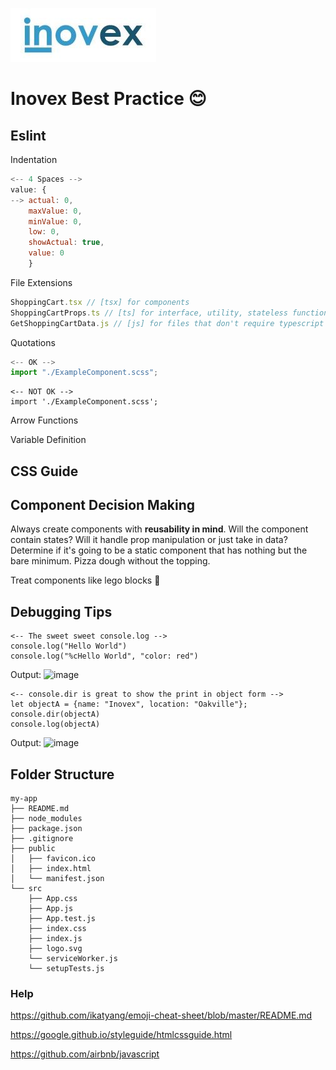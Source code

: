 ![This is an image](Inovex-logo.jpg)
# Inovex Best Practice :blush:

## Eslint

Indentation
```js
<-- 4 Spaces -->
value: {
--> actual: 0,
    maxValue: 0,
    minValue: 0,
    low: 0,
    showActual: true,
    value: 0
    }
```

File Extensions
```js
ShoppingCart.tsx // [tsx] for components
ShoppingCartProps.ts // [ts] for interface, utility, stateless functions
GetShoppingCartData.js // [js] for files that don't require typescript
```

Quotations
```js
<-- OK -->
import "./ExampleComponent.scss";
```
```
<-- NOT OK -->
import './ExampleComponent.scss';
```

Arrow Functions

Variable Definition



## CSS Guide

## Component Decision Making
Always create components with **reusability in mind**.
Will the component contain states? Will it handle prop manipulation or just take in data?
Determine if it's going to be a static component that has nothing but the bare minimum. Pizza dough without the topping.

Treat components like lego blocks :bricks:

## Debugging Tips

```
<-- The sweet sweet console.log -->
console.log("Hello World")
console.log("%cHello World", "color: red")
```
Output: ![image](https://user-images.githubusercontent.com/102827542/168629196-e6c77727-2c5f-4b59-b77a-b948bbd2c8c5.png)


```
<-- console.dir is great to show the print in object form -->
let objectA = {name: "Inovex", location: "Oakville"};
console.dir(objectA)
console.log(objectA)
```
Output: ![image](https://user-images.githubusercontent.com/102827542/168629597-f1b391e4-cdd6-4482-9423-9792c46f7f29.png)


## Folder Structure

```
my-app
├── README.md
├── node_modules
├── package.json
├── .gitignore
├── public
│   ├── favicon.ico
│   ├── index.html
│   └── manifest.json
└── src
    ├── App.css
    ├── App.js
    ├── App.test.js
    ├── index.css
    ├── index.js
    ├── logo.svg
    └── serviceWorker.js
    └── setupTests.js
 ```
### Help

https://github.com/ikatyang/emoji-cheat-sheet/blob/master/README.md

https://google.github.io/styleguide/htmlcssguide.html

https://github.com/airbnb/javascript
